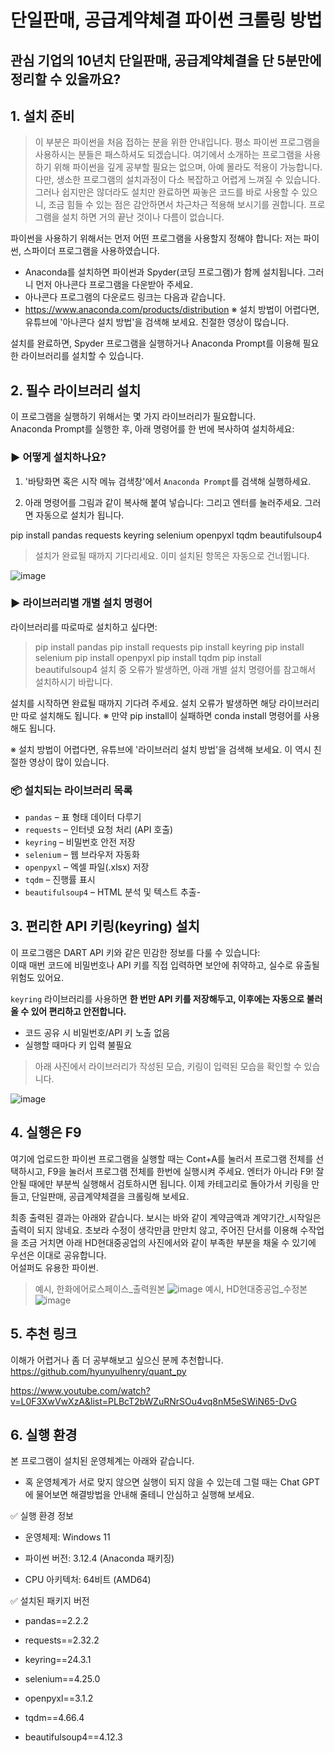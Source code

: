 # 단일판매, 공급계약체결 파이썬 크롤링 방법

## 관심 기업의 10년치 단일판매, 공급계약체결을 단 5분만에 정리할 수 있을까요?  

## 1. 설치 준비

> 이 부분은 파이썬을 처음 접하는 분을 위한 안내입니다. 평소 파이썬 프로그램을 사용하시는 분들은 패스하셔도 되겠습니다. 여기에서 소개하는 프로그램을 사용하기 위해 파이썬을 깊게 공부할 필요는 없으며, 아예 몰라도 적용이 가능합니다. 다만, 생소한 프로그램의 설치과정이 다소 복잡하고 어렵게 느껴질 수 있습니다. 그러나 쉽지만은 않더라도 설치만 완료하면 짜놓은 코드를 바로 사용할 수 있으니, 조금 힘들 수 있는 점은 감안하면서 차근차근 적용해 보시기를 권합니다. 프로그램을 설치 하면 거의 끝난 것이나 다름이 없습니다.     

파이썬을 사용하기 위해서는 먼저 어떤 프로그램을 사용할지 정해야 합니다: 저는 파이썬, 스파이더 프로그램을 사용하였습니다. 

- Anaconda를 설치하면 파이썬과 Spyder(코딩 프로그램)가 함께 설치됩니다. 그러니 먼저 아나콘다 프로그램을 다운받아 주세요.
- 아나콘다 프로그램의 다운로드 링크는 다음과 같습니다.
- https://www.anaconda.com/products/distribution
※ 설치 방법이 어렵다면, 유튜브에 '아나콘다 설치 방법'을 검색해 보세요. 친절한 영상이 많습니다.

설치를 완료하면, Spyder 프로그램을 실행하거나 Anaconda Prompt를 이용해 필요한 라이브러리를 설치할 수 있습니다.


## 2. 필수 라이브러리 설치

이 프로그램을 실행하기 위해서는 몇 가지 라이브러리가 필요합니다.  
Anaconda Prompt를 실행한 후, 아래 명령어를 한 번에 복사하여 설치하세요:

### ▶ 어떻게 설치하나요?

1. '바탕화면 혹은 시작 메뉴 검색창'에서 `Anaconda Prompt`를 검색해 실행하세요.

2. 아래 명령어를 그림과 같이 복사해 붙여 넣습니다: 그리고 엔터를 눌러주세요. 그러면 자동으로 설치가 됩니다.  

pip install pandas requests keyring selenium openpyxl tqdm beautifulsoup4 
>
> 설치가 완료될 때까지 기다리세요.
이미 설치된 항목은 자동으로 건너뜁니다.
>
![image](https://github.com/user-attachments/assets/d43c0718-c7c1-4079-8976-139acd822ef7)


### ▶ 라이브러리별 개별 설치 명령어

라이브러리를 따로따로 설치하고 싶다면:
> pip install pandas
> pip install requests
> pip install keyring
> pip install selenium
> pip install openpyxl
> pip install tqdm
> pip install beautifulsoup4
> 설치 중 오류가 발생하면, 아래 개별 설치 명령어를 참고해서 설치하시기 바랍니다.

설치를 시작하면 완료될 때까지 기다려 주세요. 
설치 오류가 발생하면 해당 라이브러리만 따로 설치해도 됩니다.
※ 만약 pip install이 실패하면 conda install 명령어를 사용해도 됩니다.

※ 설치 방법이 어렵다면, 유튜브에 '라이브러리 설치 방법'을 검색해 보세요. 이 역시 친절한 영상이 많이 있습니다.

### 📦 설치되는 라이브러리 목록

- `pandas` – 표 형태 데이터 다루기
- `requests` – 인터넷 요청 처리 (API 호출)
- `keyring` – 비밀번호 안전 저장
- `selenium` – 웹 브라우저 자동화
- `openpyxl` – 엑셀 파일(.xlsx) 저장
- `tqdm` – 진행률 표시
- `beautifulsoup4` – HTML 분석 및 텍스트 추출- 

## 3. 편리한 API 키링(keyring) 설치

이 프로그램은 DART API 키와 같은 민감한 정보를 다룰 수 있습니다:  
이때 매번 코드에 비밀번호나 API 키를 직접 입력하면 보안에 취약하고, 실수로 유출될 위험도 있어요.

`keyring` 라이브러리를 사용하면 **한 번만 API 키를 저장해두고, 이후에는 자동으로 불러올 수 있어 편리하고 안전합니다.**

- 코드 공유 시 비밀번호/API 키 노출 없음
- 실행할 때마다 키 입력 불필요

> 아래 사진에서 라이브러리가 작성된 모습, 키링이 입력된 모습을 확인할 수 있습니다. 

![image](https://github.com/user-attachments/assets/9681d4dc-96a5-4eb3-8baf-3bad1ca1aa01)

## 4. 실행은 F9
여기에 업로드한 파이썬 프로그램을 실행할 때는 Cont+A를 눌러서 프로그램 전체를 선택하시고, F9을 눌러서 프로그램 전체를 한번에 실행시켜 주세요. 엔터가 아니라 F9! 
잘 안될 때에만 부분씩 실행해서 검토하시면 됩니다. 이제 카테고리로 돌아가서 키링을 만들고, 단일판매, 공급계약체결을 크롤링해 보세요. 


최종 출력된 결과는 아래와 같습니다. 보시는 바와 같이 계약금액과 계약기간_시작일은 출력이 되지 않네요. 초보라 수정이 생각만큼 만만치 않고, 주어진 단서를 이용해 수작업을 조금 거치면 아래 HD현대중공업의 사진에서와 같이 부족한 부분을 채울 수 있기에 우선은 이대로 공유합니다.   
어설퍼도 유용한 파이썬.  
> 예시, 한화에어로스페이스_출력원본
![image](https://github.com/user-attachments/assets/4751cb82-9c6a-4df7-8d4f-bd5239b47c46)
> 예시, HD현대중공업_수정본
![image](https://github.com/user-attachments/assets/5888e35c-9da0-43cc-b6cd-39d432312030)

## 5. 추천 링크 
이해가 어렵거나 좀 더 공부해보고 싶으신 분께 추천합니다. 
https://github.com/hyunyulhenry/quant_py



https://www.youtube.com/watch?v=L0F3XwVwXzA&list=PLBcT2bWZuRNrSOu4vq8nM5eSWiN65-DvG


## 6. 실행 환경

본 프로그램이 설치된 운영체계는 아래와 같습니다.
- 혹 운영체계가 서로 맞지 않으면 실행이 되지 않을 수 있는데 그럴 때는 Chat GPT에 물어보면 해결방법을 안내해 줄테니 안심하고 실행해 보세요.

✅ 실행 환경 정보
- 운영체제: Windows 11

- 파이썬 버전: 3.12.4 (Anaconda 패키징)

- CPU 아키텍처: 64비트 (AMD64)

✅ 설치된 패키지 버전
- pandas==2.2.2

- requests==2.32.2

- keyring==24.3.1

- selenium==4.25.0

- openpyxl==3.1.2

- tqdm==4.66.4

- beautifulsoup4==4.12.3






